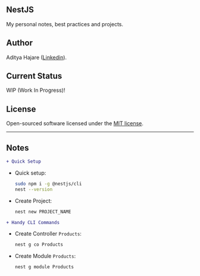 ## NestJS
My personal notes, best practices and projects.

## Author
Aditya Hajare ([Linkedin](https://in.linkedin.com/in/aditya-hajare)).

## Current Status
WIP (Work In Progress)!

## License
Open-sourced software licensed under the [MIT license](http://opensource.org/licenses/MIT).

----------------------------------------

## Notes

```diff
+ Quick Setup
```
- Quick setup:
    ```sh
    sudo npm i -g @nestjs/cli
    nest --version
    ```
- Create Project:
    ```sh
    nest new PROJECT_NAME
    ```

```diff
+ Handy CLI Commands
```
- Create Controller `Products`:
    ```sh
    nest g co Products
    ```
- Create Module `Products`:
    ```sh
    nest g module Products
    ```